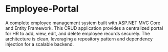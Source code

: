 # Employee-Portal
 A complete employee management system built with ASP.NET MVC Core and Entity Framework. This CRUD application provides a centralized portal for HR to add, view, edit, and delete employee records securely. The architecture is clean, leveraging a repository pattern and dependency injection for a scalable backend.
